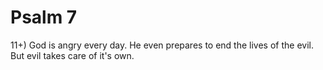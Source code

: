# Psalm 7

11+) God is angry every day.
He even prepares to end the lives of the evil.
But evil takes care of it's own.
